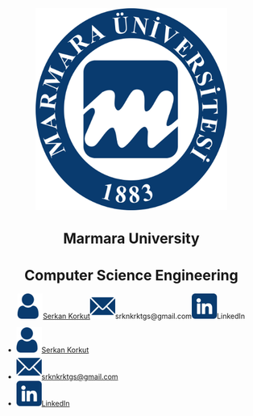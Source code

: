 <div align="center" >
    <a href="https://www.marmara.edu.tr" target="blank"><img align="center" alt="Discord" src="/icons/Marun_logo1.png" height="400"/></a>
    
  <br>
    
# **Marmara University**
# **Computer Science Engineering**   
</div>


<div style= "display: flex; justify-content: center; align-items: center">
        <div style="vertical-align: middle"><img src="/icons/user.png" width="50"><a href="https://github.com/serkankorkut17/">Serkan Korkut</a></div>
        <div style="vertical-align: middle"><img src="/icons/email.png" width="50"><a href="srknkrktgs@gmail.com" style="text-decoration: none">srknkrktgs@gmail.com</a></div>
        <div style="vertical-align: middle"><img src="/icons/linkedin.png" width="50"><a href="https://www.linkedin.com/in/serkankorkut17/" style="text-decoration: none">LinkedIn</a></div>
</div>

<div>
    <ul>
        <li><div><img src="/icons/user.png" width="50"><a href="https://github.com/serkankorkut17/">Serkan Korkut</a></div></li>
        <li><div><img src="/icons/email.png" width="50"><a href="srknkrktgs@gmail.com">srknkrktgs@gmail.com</a></div></li>
        <li><div><img src="/icons/linkedin.png" width="50"><a href="https://www.linkedin.com/in/serkankorkut17/">LinkedIn</a></div></li>
    </ul>
</div>
